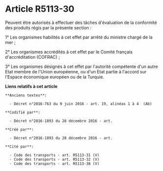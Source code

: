 # Article R5113-30

Peuvent être autorisés à effectuer des tâches d'évaluation de la conformité des produits régis par la présente section :

1° Les organismes habilités à cet effet par arrêté du ministre chargé de la mer ;

2° Les organismes accrédités à cet effet par le Comité français d'accréditation (COFRAC) ;

3° Les organismes désignés à cet effet par l'autorité compétente d'un autre Etat membre de l'Union européenne, ou d'un Etat
partie à l'accord sur l'Espace économique européen ou de la Turquie.

**Liens relatifs à cet article**

	**Anciens textes**:

	  - Décret n°2016-763 du 9 juin 2016 - art. 19, alinéas 1 à 4  (Ab)

	**Codifié par**:

	  - Décret n°2016-1893 du 28 décembre 2016 - art.

	**Créé par**:

	  - Décret n°2016-1893 du 28 décembre 2016 - art.

	**Cité par**:

	  - Code des transports - art. R5113-31 (V)
	  - Code des transports - art. R5113-32 (V)
	  - Code des transports - art. R5113-38 (V)
